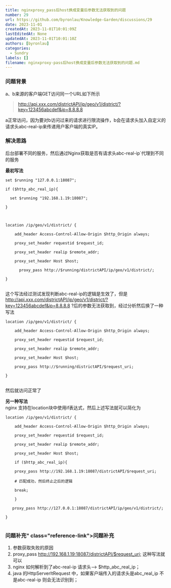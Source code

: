 ```yaml
---
title: nginxproxy_pass后host换成变量后参数无法获取到的问题
number: 29
url: https://github.com/byronlau/Knowledge-Garden/discussions/29
date: 2023-11-01
createdAt: 2023-11-01T10:01:09Z
lastEditedAt: None
updatedAt: 2023-11-01T10:01:10Z
authors: [byronlau]
categories: 
  - Sundry
labels: []
filename: nginxproxy-pass后host换成变量后参数无法获取到的问题.md
---
```


<head></head><body><h3 id="h3-u95EEu9898u80CCu666F"><a class="reference-link" name="问题背景"></a><span class="header-link octicon octicon-link"></span>问题背景</h3><p>a、b来源的客户端GET访问同一个URL如下所示</p>

<blockquote>

<p><a href="http://api.xxx.com/districtAPI/ip/geo/v1/district/?key=123456abcdef&amp;ip=8.8.8.8">http://api.xxx.com/districtAPI/ip/geo/v1/district/?key=123456abcdef&amp;ip=8.8.8.8</a></p>

</blockquote>

<p>a正常访问，因为要对b访问过来的请求进行限流操作，b会在请求头加入自定义的请求头abc-real-ip来传递用户客户端的真实IP。</p>

<h3 id="h3-u89E3u51B3u601Du8DEF"><a class="reference-link" name="解决思路"></a><span class="header-link octicon octicon-link"></span>解决思路</h3><p>后台部署不同的服务，然后通过Nginx获取是否有请求头abc-real-ip`<span class="ne-text">代理到不同的服务</span></p>

<p><strong>最初写法</strong></p>

<pre><code class="language-nginx">set&nbsp;$running&nbsp;"127.0.0.1:18087";

if&nbsp;($http_abc_real_ip){

&nbsp;&nbsp;set&nbsp;$running&nbsp;"192.168.1.19:18087";

}



location&nbsp;/ip/geo/v1/district/&nbsp;{

&nbsp;&nbsp;&nbsp;&nbsp;add_header&nbsp;Access-Control-Allow-Origin&nbsp;$http_Origin&nbsp;always;

&nbsp;&nbsp;&nbsp;&nbsp;proxy_set_header&nbsp;requestid&nbsp;$request_id;

&nbsp;&nbsp;&nbsp;&nbsp;proxy_set_header&nbsp;realip&nbsp;$remote_addr;

&nbsp;&nbsp;&nbsp;&nbsp;proxy_set_header&nbsp;Host&nbsp;$host;

    &nbsp;&nbsp;proxy_pass&nbsp;http://$running/districtAPI/ip/geo/v1/district/;

}

</code></pre>

<p>这个写法经过测试发现判断abc-real-ip的逻辑是生效了，但是<a href="http://api.xxx.com/districtAPI/ip/geo/v1/district/?key=123456abcdef&amp;ip=8.8.8.8">http://api.xxx.com/districtAPI/ip/geo/v1/district/?key=123456abcdef&amp;ip=8.8.8.8</a> ?后的参数无法获取到，经过分析然后换了一种写法</p>

<pre><code class="language-nginx">location&nbsp;/ip/geo/v1/district/&nbsp;{

&nbsp;&nbsp;&nbsp;&nbsp;add_header&nbsp;Access-Control-Allow-Origin&nbsp;$http_Origin&nbsp;always;

&nbsp;&nbsp;&nbsp;&nbsp;proxy_set_header&nbsp;requestid&nbsp;$request_id;

&nbsp;&nbsp;&nbsp;&nbsp;proxy_set_header&nbsp;realip&nbsp;$remote_addr;

&nbsp;&nbsp;&nbsp;&nbsp;proxy_set_header&nbsp;Host&nbsp;$host;

&nbsp;&nbsp;&nbsp;&nbsp;proxy_pass&nbsp;http://$running/districtAPI/$request_uri;

}

</code></pre>

<p>然后就访问正常了</p>

<p><strong>另一种写法</strong><br>nginx 支持在location块中使用if表达式，然后上述写法就可以简化为</p>

<pre><code class="language-nginx">location&nbsp;/ip/geo/v1/district/&nbsp;{

&nbsp;&nbsp;&nbsp;&nbsp;add_header&nbsp;Access-Control-Allow-Origin&nbsp;$http_Origin&nbsp;always;

&nbsp;&nbsp;&nbsp;&nbsp;proxy_set_header&nbsp;requestid&nbsp;$request_id;

&nbsp;&nbsp;&nbsp;&nbsp;proxy_set_header&nbsp;realip&nbsp;$remote_addr;

&nbsp;&nbsp;&nbsp;&nbsp;proxy_set_header&nbsp;Host&nbsp;$host;

&nbsp;&nbsp;&nbsp;&nbsp;if&nbsp;($http_abc_real_ip){

&nbsp;&nbsp;&nbsp;&nbsp;proxy_pass&nbsp;http://192.168.1.19:18087/districtAPI/$request_uri;

&nbsp;&nbsp;&nbsp;&nbsp;#&nbsp;匹配成功，然后终止之后的逻辑

&nbsp;&nbsp;&nbsp;&nbsp;break;

&nbsp;	&nbsp;}

&nbsp;&nbsp;&nbsp;proxy_pass&nbsp;http://127.0.0.1:18087/districtAPI/ip/geo/v1/district/;

}

</code></pre>

<h3 id="h3--span-class-ne-text-span-"><a name="<span class=">问题补充" class="reference-link"&gt;</a><span class="header-link octicon octicon-link"></span><span class="ne-text">问题补充</span></h3><ol>

<li><span class="ne-text">参数获取失败的原因</span></li><li><span class="ne-text">proxy_pass </span><a href="http://192.168.1.19:18087/districtAPI/$request_uri;"><span class="ne-text">http://192.168.1.19:18087/districtAPI/$request_uri;</span></a><span class="ne-text"> 这种写法就可以</span></li><li><span class="ne-text">nginx 如何解析到了abc-real-ip 请求头—&gt; $http_abc_real_ip；</span></li><li><span class="ne-text">java 的HttpServerltRequest 中，如果客户端传入的请求头是abc_real_ip 不是abc-real-ip 则会无法识别到；</span></li></ol>

<p><img alt="" src="https://blog.mgd2008.com/zb_users/upload/2023/05/202305301234242783578.png"></p>







</body>
<script src="https://giscus.app/client.js"
    data-repo="byronlau/Knowledge-Garden"
    data-repo-id="R_kgDOKkfaDQ"
    data-mapping="number"
    data-term="29"
    data-reactions-enabled="1"
    data-emit-metadata="0"
    data-input-position="bottom"
    data-theme="light"
    data-lang="zh-CN"
    crossorigin="anonymous"
    async>
</script>
        